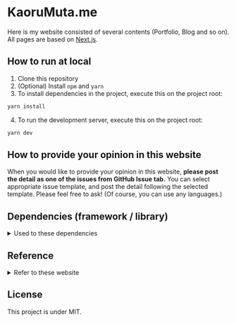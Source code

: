 # KaoruMuta.me

Here is my website consisted of several contents (Portfolio, Blog and so on).
All pages are based on [Next.js](https://nextjs.org/).

## How to run at local

1. Clone this repository
2. (Optional) Install `npm` and `yarn`
3. To install dependencies in the project, execute this on the project root:

```bash
yarn install
```

4. To run the development server, execute this on the project root:

```bash
yarn dev
```

## How to provide your opinion in this website

When you would like to provide your opinion in this website, **please post the detail as one of the issues from GitHub Issue tab.**
You can select appropriate issue template, and post the detail following the selected template.
Please feel free to ask! (Of course, you can use any languages.)

## Dependencies (framework / library)

<details>
<summary>Used to these dependencies</summary>

- next
- react
- react-dom
- react-icons
- react-share
- tailwindcss
- gray-matter
- marked
- gtag.js
- autoprefixer
- eslint
- eslint-config-next
- eslint-config-prettier
- postcss
- prettier
- typescript
- prism.js
- babel-plugin-prismjs

</details>

## Reference

<details>
<summary>Refer to these website</summary>

- https://nextjs.org/docs
- https://tailwindcss.com/docs
- https://fwywd.com/tech/next-eslint-prettier
- https://fwywd.com/tech/next-tailwind
- https://fwywd.com/tech/next-ga-pv
- https://sunday-morning.app/posts/2020-11-22-react-share-sns
- https://jhcoder.com/2020-08-16
- https://zenn.dev/catnose99/articles/7201a6c56d3c88
- https://sunday-morning.app/posts/2020-12-15-next-js-prism-js-syntax-highlight

</details>

## License

This project is under MIT.
